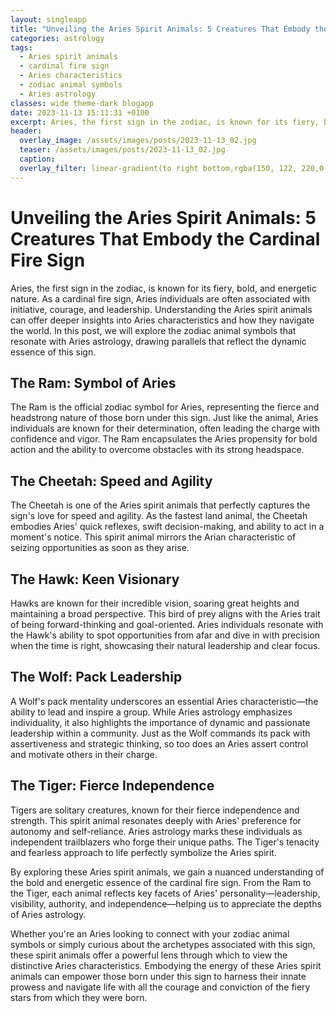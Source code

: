 ```yaml
---
layout: singleapp
title: "Unveiling the Aries Spirit Animals: 5 Creatures That Embody the Cardinal Fire Sign"
categories: astrology
tags:
  - Aries spirit animals
  - cardinal fire sign
  - Aries characteristics
  - zodiac animal symbols
  - Aries astrology
classes: wide theme-dark blogapp
date: 2023-11-13 15:11:31 +0100
excerpt: Aries, the first sign in the zodiac, is known for its fiery, bold, and energetic nature.
header:
  overlay_image: /assets/images/posts/2023-11-13_02.jpg
  teaser: /assets/images/posts/2023-11-13_02.jpg
  caption:
  overlay_filter: linear-gradient(to right bottom,rgba(150, 122, 220,0.8), rgba(255,245,208,0.5))
---
```


# Unveiling the Aries Spirit Animals: 5 Creatures That Embody the Cardinal Fire Sign

Aries, the first sign in the zodiac, is known for its fiery, bold, and energetic nature. As a cardinal fire sign, Aries individuals are often associated with initiative, courage, and leadership. Understanding the Aries spirit animals can offer deeper insights into Aries characteristics and how they navigate the world. In this post, we will explore the zodiac animal symbols that resonate with Aries astrology, drawing parallels that reflect the dynamic essence of this sign.

## The Ram: Symbol of Aries

The Ram is the official zodiac symbol for Aries, representing the fierce and headstrong nature of those born under this sign. Just like the animal, Aries individuals are known for their determination, often leading the charge with confidence and vigor. The Ram encapsulates the Aries propensity for bold action and the ability to overcome obstacles with its strong headspace.

## The Cheetah: Speed and Agility

The Cheetah is one of the Aries spirit animals that perfectly captures the sign's love for speed and agility. As the fastest land animal, the Cheetah embodies Aries' quick reflexes, swift decision-making, and ability to act in a moment's notice. This spirit animal mirrors the Arian characteristic of seizing opportunities as soon as they arise.

## The Hawk: Keen Visionary

Hawks are known for their incredible vision, soaring great heights and maintaining a broad perspective. This bird of prey aligns with the Aries trait of being forward-thinking and goal-oriented. Aries individuals resonate with the Hawk's ability to spot opportunities from afar and dive in with precision when the time is right, showcasing their natural leadership and clear focus.

## The Wolf: Pack Leadership

A Wolf's pack mentality underscores an essential Aries characteristic—the ability to lead and inspire a group. While Aries astrology emphasizes individuality, it also highlights the importance of dynamic and passionate leadership within a community. Just as the Wolf commands its pack with assertiveness and strategic thinking, so too does an Aries assert control and motivate others in their charge.

## The Tiger: Fierce Independence

Tigers are solitary creatures, known for their fierce independence and strength. This spirit animal resonates deeply with Aries' preference for autonomy and self-reliance. Aries astrology marks these individuals as independent trailblazers who forge their unique paths. The Tiger's tenacity and fearless approach to life perfectly symbolize the Aries spirit.

By exploring these Aries spirit animals, we gain a nuanced understanding of the bold and energetic essence of the cardinal fire sign. From the Ram to the Tiger, each animal reflects key facets of Aries' personality—leadership, visibility, authority, and independence—helping us to appreciate the depths of Aries astrology.

Whether you're an Aries looking to connect with your zodiac animal symbols or simply curious about the archetypes associated with this sign, these spirit animals offer a powerful lens through which to view the distinctive Aries characteristics. Embodying the energy of these Aries spirit animals can empower those born under this sign to harness their innate prowess and navigate life with all the courage and conviction of the fiery stars from which they were born.
